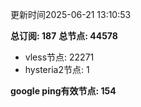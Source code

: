 更新时间2025-06-21 13:10:53

**总订阅: 187**
**总节点: 44578**
- vless节点: 22271
- hysteria2节点: 1

**google ping有效节点: 154**
